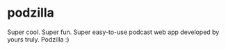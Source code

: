 # podzilla
Super cool. Super fun. Super easy-to-use podcast web app developed by yours truly. Podzilla :)
